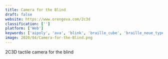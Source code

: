 ```yaml
---
title: Camera for the Blind
draft: false 
website: https://www.orengeva.com/2c3d
classification: ['']
platform: ['Web']
keywords: ['aipoly', 'ava', 'blink', 'braille_cube', 'braille_neue_typeface', 'dashboard', 'day_night', 'irisvision', 'knowledge_officer', 'lyra', 'moto_360', 'orcam', 'seeing_ai', 'sunshine.fyi', 'sunu_band', 'tens', 'uber_sign_language', 'wayfindr', 'weatherwheel', 'esight']
image: 2020/04/Camera-for-the-Blind.png
---
```

2C3D tactile camera for the blind